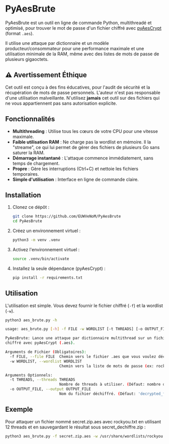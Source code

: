# PyAesBrute
PyAesBrute est un outil en ligne de commande Python, multithreadé et optimisé, pour trouver le mot de passe d'un fichier chiffré avec [pyAesCrypt](https://pypi.org/project/pyaescrypt/) (format `.aes`).

Il utilise une attaque par dictionnaire et un modèle producteur/consommateur pour une performance maximale et une utilisation minimale de la RAM, même avec des listes de mots de passe de plusieurs gigaoctets.

## ⚠️ Avertissement Éthique

Cet outil est conçu à des fins éducatives, pour l'audit de sécurité et la récupération de mots de passe personnels. L'auteur n'est pas responsable d'une utilisation malveillante. N'utilisez **jamais** cet outil sur des fichiers qui ne vous appartiennent pas sans autorisation explicite.

## Fonctionnalités

* **Multithreading** : Utilise tous les cœurs de votre CPU pour une vitesse maximale.
* **Faible utilisation RAM** : Ne charge pas la wordlist en mémoire. Il la "streame", ce qui lui permet de gérer des fichiers de plusieurs Go sans saturer la RAM.
* **Démarrage instantané** : L'attaque commence immédiatement, sans temps de chargement.
* **Propre** : Gère les interruptions (Ctrl+C) et nettoie les fichiers temporaires.
* **Simple d'utilisation** : Interface en ligne de commande claire.

## Installation

1.  Clonez ce dépôt :
    ```bash
    git clone https://github.com/EUWVeNoM/PyAesBrute
    cd PyAesBrute
    ```
2. Créez un environnement virtuel :
    ```bash
    python3 -m venv .venv
    ```
3. Activez l'environnement virtuel :
    ```bash
    source .venv/bin/activate
    ```
4.  Installez la seule dépendance (pyAesCrypt) :
    ```bash
    pip install -r requirements.txt
    ```

## Utilisation

L'utilisation est simple. Vous devez fournir le fichier chiffré (`-f`) et la wordlist (`-w`).

```bash
python3 aes_brute.py -h

usage: aes_brute.py [-h] -f FILE -w WORDLIST [-t THREADS] [-o OUTPUT_FILE]

PyAesBrute: Lance une attaque par dictionnaire multithread sur un fichier
chiffré avec pyAesCrypt (.aes).

Arguments de Fichier (Obligatoires):
  -f FILE, --file FILE  Chemin vers le fichier .aes que vous voulez déchiffrer.
  -w WORDLIST, --wordlist WORDLIST
                        Chemin vers la liste de mots de passe (ex: rockyou.txt).

Arguments Optionnels:
  -t THREADS, --threads THREADS
                        Nombre de threads à utiliser. (Défaut: nombre de cœurs CPU)
  -o OUTPUT_FILE, --output OUTPUT_FILE
                        Nom du fichier déchiffré. (Défaut: 'decrypted_file')
```

## Exemple

Pour attaquer un fichier nommé secret.zip.aes avec rockyou.txt en utilisant 12 threads et en sauvegardant le résultat sous secret_dechiffre.zip :


```bash
python3 aes_brute.py -f secret.zip.aes -w /usr/share/wordlists/rockyou.txt -t 12 -o secret_dechiffre.zip
```
